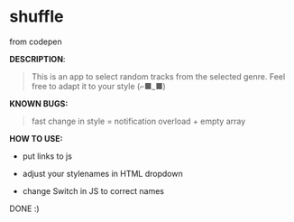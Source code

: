 # shuffle
from codepen

<b>DESCRIPTION</b>:

> This is an app to select random tracks from the selected genre. Feel free to adapt it to your style (⌐■_■)



<b>KNOWN BUGS:</b>

> fast change in style = notification overload + empty array



<b>HOW TO USE:</b>

- put links to js

- adjust your stylenames in HTML dropdown

- change Switch in JS to correct names



DONE :)
